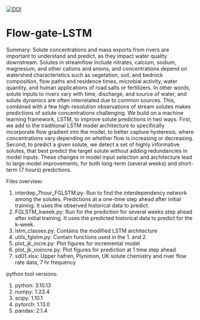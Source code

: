 [![DOI](https://zenodo.org/badge/842970567.svg)](https://doi.org/10.5281/zenodo.14201667)

# Flow-gate-LSTM
Summary: 
Solute concentrations and mass exports from rivers are important to understand and predict, as they impact water quality downstream. Solutes in streamflow include nitrates, calcium, sodium, magnesium, and other cations and anions, and concentrations depend on watershed characteristics such as vegetation, soil, and bedrock composition, flow paths and residence times, microbial activity, water quantity, and human applications of road salts or fertilizers. In other words, solute inputs to rivers vary with time, discharge, and source of water, and solute dynamics are often interrelated due to common sources. This, combined with a few high-resolution observations of stream solutes makes predictions of solute concentrations challenging. We build on a machine learning framework, LSTM, to improve solute predictions in two ways. First, we add to the traditional LSTM model architecture to specifically incorporate flow gradient into the model, to better capture hysteresis, where concentrations vary depending on whether flow is increasing or decreasing. Second, to predict a given solute, we detect a set of highly informative solutes, that best predict the target solute without adding redundancies in model inputs. These changes in model input selection and architecture lead to large model improvements, for both long-term (several weeks) and short-term (7 hours) predictions. 

Files overview: 

1. interdep_7hour_FGLSTM.py: Run to find the interdependency network among the solutes. Predictions at a one-time step ahead after initial training. It uses the observed historical data to predict.
2. FGLSTM_kweek.py: Run for the prediction for several weeks step ahead after initial training. It uses the predicted historical data to predict for the k-week.
3. lstm_classes.py: Contains the modified LSTM architecture
4. utils_fglstm.py: Contain functions used in the 1. and 2.  
5. plot_jk_incre.py: Plot figures for incremental model
6. plot_jk_noincre.py: Plot figures for prediction at 1 time step ahead
7. sd01.xlsx: Upper hafren, Plynimon, UK solute chemistry and river flow rate data, 7 hr frequency


python tool versions:
1. python: 3.10.13
2. numpy: 1.23.4
3. scipy: 1.10.1
4. pytorch: 1.13.0
5. pandas: 2.1.4
